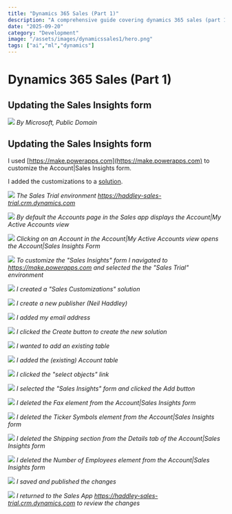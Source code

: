 ```yaml
---
title: "Dynamics 365 Sales (Part 1)"
description: "A comprehensive guide covering dynamics 365 sales (part 1)"
date: "2025-09-20"
category: "Development"
image: "/assets/images/dynamicssales1/hero.png"
tags: ["ai","ml","dynamics"]
---
```


# Dynamics 365 Sales (Part 1)

## Updating the Sales Insights form

![](/assets/images/dynamicssales1/dynamics365-color.svg)
*By Microsoft, Public Domain*


## Updating the Sales Insights form

I used [https://make.powerapps.com](https://make.powerapps.com) to customize the Account|Sales Insights form.

I added the customizations to a [solution](modelDriven1.html).

![](/assets/images/dynamicssales1/screenshot-2023-10-21-at-12.48.17-pm-2136x1029.png)
*The Sales Trial environment https://haddley-sales-trial.crm.dynamics.com*

![](/assets/images/dynamicssales1/screenshot-2023-10-21-at-12.46.25-pm-2136x1245.png)
*By default the Accounts page in the Sales app displays the Account|My Active Accounts view*

![](/assets/images/dynamicssales1/screenshot-2023-10-21-at-12.46.39-pm-2136x1244.png)
*Clicking on an Account in the Account|My Active Accounts view opens the Account|Sales Insights Form*

![](/assets/images/dynamicssales1/screenshot-2023-10-21-at-12.49.54-pm-2136x1255.png)
*To customize the "Sales Insights" form I navigated to https://make.powerapps.com and selected the the "Sales Trial" environment*

![](/assets/images/dynamicssales1/screenshot-2023-10-21-at-12.54.50-pm-2136x1103.png)
*I created a "Sales Customizations" solution*

![](/assets/images/dynamicssales1/screenshot-2023-10-21-at-12.55.42-pm-2136x1111.png)
*I create a new publisher (Neil Haddley)*

![](/assets/images/dynamicssales1/screenshot-2023-10-21-at-12.55.52-pm-2136x1111.png)
*I added my email address*

![](/assets/images/dynamicssales1/screenshot-2023-10-21-at-12.57.44-pm-2136x1108.png)
*I clicked the Create button to create the new solution*

![](/assets/images/dynamicssales1/screenshot-2023-10-21-at-12.58.19-pm-2136x1100.png)
*I wanted to add an existing table*

![](/assets/images/dynamicssales1/screenshot-2023-10-21-at-12.58.33-pm-2136x1108.png)
*I added the (existing) Account table*

![](/assets/images/dynamicssales1/screenshot-2023-10-21-at-12.58.47-pm-2136x435.png)
*I clicked the "select objects" link*

![](/assets/images/dynamicssales1/screenshot-2023-10-21-at-1.35.10-pm-2136x1104.png)
*I selected the "Sales Insights" form and clicked the Add button*

![](/assets/images/dynamicssales1/screenshot-2023-10-21-at-1.36.01-pm-2136x1108.png)
*I deleted the Fax element from the Account|Sales Insights form*

![](/assets/images/dynamicssales1/screenshot-2023-10-21-at-1.36.18-pm-2136x1109.png)
*I deleted the Ticker Symbols element from the Account|Sales Insights form*

![](/assets/images/dynamicssales1/screenshot-2023-10-21-at-1.36.45-pm-2136x1103.png)
*I deleted the Shipping section from the Details tab of the Account|Sales Insights form*

![](/assets/images/dynamicssales1/screenshot-2023-10-21-at-1.37.07-pm-2136x691.png)
*I deleted the Number of Employees element from the Account|Sales Insights form*

![](/assets/images/dynamicssales1/screenshot-2023-10-21-at-1.37.25-pm-2136x355.png)
*I saved and published the changes*

![](/assets/images/dynamicssales1/screenshot-2023-10-21-at-1.38.34-pm-2136x1107.png)
*I returned to the Sales App https://haddley-sales-trial.crm.dynamics.com to review the changes*
